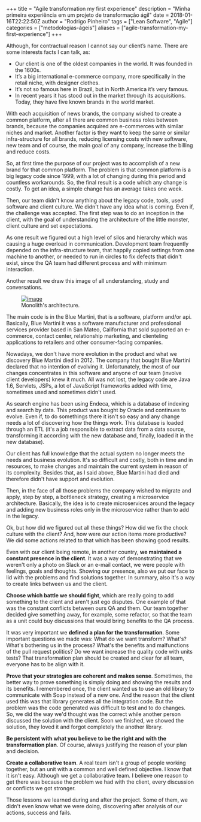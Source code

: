 +++
title = "Agile transformation my first experience"
description = "Minha primeira experiência em um projeto de transformação ágil"
date = 2018-01-16T22:22:50Z
author = "Rodrigo Pinheiro"
tags = ["Lean Software", "Agile"]
categories = ["metodologias-ágeis"]
aliases = ["agile-transformation-my-first-experience"]
+++
 
Although, for contractual reason I cannot say our client’s name. There are some interests facts I can talk, as:

* Our client is one of the oldest companies in the world. It was founded in the 1600s.
* It’s a big international e-commerce company, more specifically in the retail niche, with designer clothes.
* It’s not so famous here in Brazil, but in North America it’s very famous.
* In recent years it has stood out in the market through its acquisitions. Today, they have five known brands in the world market.

With each acquisition of news brands, the company wished to create a common platform, after all there are common business roles between brands, because the companies acquired are e-commerces with similar niches and market. Another factor is they want to keep the same or similar infra-structure for all brands, reducing licensing costs with new software, new team and of course, the main goal of any company, increase the billing and reduce costs.

So, at first time the purpose of our project was to accomplish of a new brand for that common platform. The problem is that common platform is a big legacy code since 1999, with a lot of changing during this period and countless workarounds. So, the final result is a code which any change is costly. To get an idea, a simple change has an average takes one week.

Then, our team didn't know anything about the legacy code, tools, used software and client culture. We didn't have any idea what is coming. Even if, the challenge was accepted. The first step was to do an inception in the client, with the goal of understanding the architecture of the little monster, client culture and set expectations.

As one result we figured out a high level of silos and hierarchy which was causing a huge overload in communication. Development team frequently depended on the infra-structure team, that happily copied settings from one machine to another, or needed to run in circles to fix defects that didn't exist, since the QA team had different process and with minimum interaction.

Another result we draw this image of all understanding, study and conversations.

<figure>
  <a href="/images/monolith.png">
  <img src="/images/monolith.png" alt="image"></a>
  <figcaption>Monolith's architecture.</figcaption>
</figure>

The main code is in the Blue Martini, that is a software, platform and/or api. Basically, Blue Martini it was a software manufacturer and professional services provider based in San Mateo, California that sold supported an e-commerce, contact center, relationship marketing, and clienteling applications to retailers and other consumer-facing companies.

Nowadays, we don't have more evolution in the product and what we discovery Blue Martini died in 2012. The company that bought Blue Martini declared that no intention of evolving it. Unfortunately, the most of our changes concentrates in this software and anyone of our team (involve client developers) knew it much. All was not lost, the legacy code are Java 1.6, Servlets, JSPs, a lot of JavaScript frameworks added with time, sometimes used and sometimes didn't used.

As search engine has been using Endeca, which is a database of indexing and search by data. This product was bought by Oracle and continues to evolve. Even if, to do somethings there it isn't so easy and any change needs a lot of discovering how the things work. This database is loaded through an ETL (it's a job responsible to extract data from a data source, transforming it according with the new database and, finally, loaded it in the new database).

Our client has full knowledge that the actual system no longer meets the needs and business evolution. It's so difficult and costly, both in time and in resources, to make changes and maintain the current system in reason of its complexity. Besides that, as I said above, Blue Martini had died and therefore didn't have support and evolution.

Then, in the face of all those problems the company wished to migrate and apply, step by step, a bottleneck strategy, creating a microservice architecture. Basically, the idea is to create microservices around the legacy and adding new business roles only in the microservice rather than to add in the legacy.

Ok, but how did we figured out all these things? How did we fix the chock culture with the client? And, how were our action items more productive? We did some actions related to that which has been showing good results.

Even with our client being remote, in another country, **we maintained a constant presence in the client**. It was a way of demonstrating that we weren't only a photo on Slack or an e-mail contact, we were people with feelings, goals and thoughts. Showing our presence, also we put our face to lid with the problems and find solutions together. In summary, also it's a way to create links between us and the client.

**Choose which battle we should fight**, which are really going to add something to the client and aren't just ego disputes. One example of that was the constant conflicts between ours QA and them. Our team together decided give something away, for example, some refactor, so that the team as a unit could buy discussions that would bring benefits to the QA process.

It was very important we **defined a plan for the transformation**. Some important questions we made was: What do we want transform? What's? What's bothering us in the process? What's the benefits and malfunctions of the pull request politics? Do we want increase the quality code with units tests? That transformation plan should be created and clear for all team, everyone has to be align with it.

**Prove that your strategies are coherent and makes sense**. Sometimes, the better way to prove something is simply doing and showing the results and its benefits. I remembered once, the client wanted us to use an old library to communicate with Soap instead of a new one. And the reason that the client used this was that library generates all the integration code. But the problem was the code generated was difficult to test and to do changes. So, we did the way we'd thought was the correct while another person discussed the solution with the client. Soon we finished, we showed the solution, they loved it and forgot completely the another library.

**Be persistent with what you believe to be the right and with the transformation plan**. Of course, always justifying the reason of your plan and decision.

**Create a collaborative team**. A real team isn't a group of people working together, but an unit with a common and well defined objective. I know that it isn't easy. Although we get a collaborative team. I believe one reason to get there was because the problem we had with the client, every discussion or conflicts we got stronger.

Those lessons we learned during and after the project. Some of them, we didn't even know what we were doing, discovering after analysis of our actions, success and fails.
